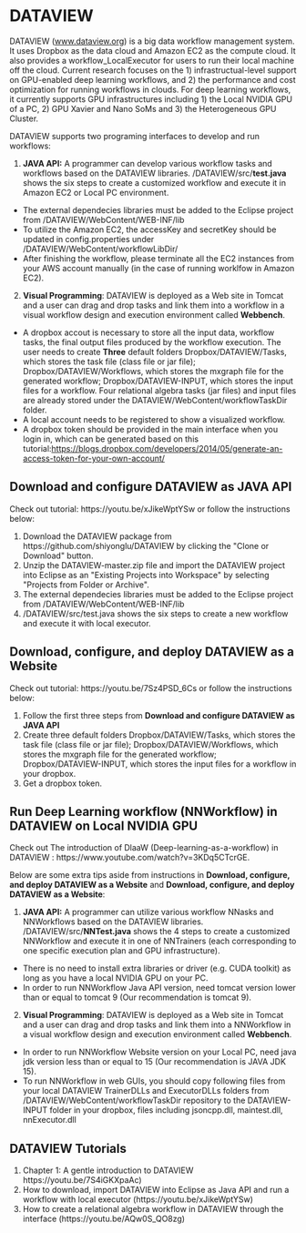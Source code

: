 # DATAVIEW
DATAVIEW (www.dataview.org) is a big data workflow management system. It uses Dropbox as the data cloud and Amazon EC2 as the compute cloud. It also provides a workflow_LocalExecutor for users to run their local machine off the cloud. Current research focuses on the 1) infrastructual-level support on GPU-enabled deep learning workflows, and 2) the performance and cost optimization for running workflows in clouds. For deep learning workflows, it currently supports GPU infrastructures including 1) the Local NVIDIA GPU of a PC, 2) GPU Xavier and Nano SoMs and 3) the Heterogeneous GPU Cluster.



DATAVIEW supports two programing interfaces to develop and run workflows:

1. <b>JAVA API:</b> A programmer can develop various workflow tasks and workflows based on the DATAVIEW libraries. /DATAVIEW/src/<b>test.java</b> shows the six steps to create a customized workflow and execute it in Amazon EC2 or Local PC environment.
* The external dependecies libraries must be added to the Eclipse project from /DATAVIEW/WebContent/WEB-INF/lib
* To utilize the Amazon EC2, the accessKey and secretKey should be updated in config.properties under /DATAVIEW/WebContent/workflowLibDir/
* After finishing the workflow, please terminate all the EC2 instances from your AWS account manually (in the case of running worklfow in Amazon EC2).

2. <b>Visual Programming</b>: DATAVIEW is deployed as a Web site in Tomcat and a user can drag and drop tasks and link them into a workflow in a visual workflow design and execution environment called <b>Webbench</b>. 

* A dropbox accout is necessary to store all the input data,  workflow tasks, the final output files produced by the workflow execution. The user needs to create <b>Three</b> default folders 
Dropbox/DATAVIEW/Tasks,  which stores the task file (class file or jar file); Dropbox/DATAVIEW/Workflows, which stores the mxgraph file for the generated workflow; Dropbox/DATAVIEW-INPUT, which stores the input files for a workflow. 
Four relational algebra tasks (jar files) and input files are already stored under the DATAVIEW/WebContent/workflowTaskDir folder. 
* A local account needs to be registered to show a visualized workflow.
* A dropbox token should be provided in the main interface when you login in, which can be generated based on this tutorial:https://blogs.dropbox.com/developers/2014/05/generate-an-access-token-for-your-own-account/

<h2>Download and configure DATAVIEW as JAVA API</h2>
Check out tutorial: https://youtu.be/xJikeWptYSw or follow the instructions below: 

<OL>
    <li>Download the DATAVIEW package from https://github.com/shiyonglu/DATAVIEW by clicking the "Clone or Download" button.
    </li> 
     <li> Unzip the DATAVIEW-master.zip file and import the DATAVIEW project into Eclipse as an "Existing Projects into Workspace" by selecting "Projects from Folder or Archive".
    </li> 
    <li> The external dependecies libraries must be added to the Eclipse project from /DATAVIEW/WebContent/WEB-INF/lib </li>
    <li>/DATAVIEW/src/test.java shows the six steps to create a new workflow and execute it with local executor.</li>
   <!--
   <li> To use the EC2-Cloud, create an Access key ID and a Secret access key in Amazon EC2 following the tutotial: https://youtu.be/9741e4CubMQ </li>
    <li>Replace the accessKey(Access key ID) and the secretKey(Secret access key) in config.properties by the Access key ID and Secret access key created in the previous step. File config.properties is under /DATAVIEW/WebContent/workflowLibDir/. </li>
    <li>/DATAVIEW/src/test.java shows the six steps to create a new workflow and execute it in Amazon EC2.</li>
    <li>After the execution of a workflow completes, please terminate all the EC2 instances from your AWS account manually.</li>
    -->
</OL>


<h2>Download, configure, and deploy DATAVIEW as a Website</h2>
Check out tutorial: https://youtu.be/7Sz4PSD_6Cs or follow the instructions below: 
<OL>
    <li> Follow the first three steps from <b>Download and configure DATAVIEW as JAVA API</b> </li>
    <li>  Create three default folders Dropbox/DATAVIEW/Tasks, which stores the task file (class file or jar file); Dropbox/DATAVIEW/Workflows, which stores the mxgraph file for the generated workflow; Dropbox/DATAVIEW-INPUT, which stores the input files for a workflow in your dropbox. </li>
    <li> Get a dropbox token. </li>
</OL>

<h2>Run Deep Learning workflow (NNWorkflow) in DATAVIEW on Local NVIDIA GPU</h2>
Check out The introduction of DlaaW (Deep-learning-as-a-workflow) in DATAVIEW : https://www.youtube.com/watch?v=3KDq5CTcrGE.

Below are some extra tips aside from instructions in <b>Download, configure, and deploy DATAVIEW as a Website</b> and <b>Download, configure, and deploy DATAVIEW as a Website</b>:
1. <b>JAVA API:</b> A programmer can utilize various workflow NNasks and NNWorkflows based on the DATAVIEW libraries. /DATAVIEW/src/<b>NNTest.java</b> shows the 4 steps to create a customized NNWorkflow and execute it in one of NNTrainers (each corresponding to one specific execution plan and GPU infrastructure).
* There is no need to install extra libraries or driver (e.g. CUDA toolkit) as long as you have a local NVIDIA GPU on your PC. 
* In order to run NNWorkflow Java API version, need tomcat version lower than or equal to tomcat 9 (Our recommendation is tomcat 9). 

2. <b>Visual Programming</b>: DATAVIEW is deployed as a Web site in Tomcat and a user can drag and drop tasks and link them into a NNWorkflow in a visual workflow design and execution environment called <b>Webbench</b>. 
* In order to run NNWorkflow Website version on your Local PC, need java jdk version less than or equal to 15 (Our recommendation is JAVA JDK 15). 
* To run NNWorkflow in web GUIs, you should copy following files from your local DATAVIEW TrainerDLLs and ExecutorDLLs folders from /DATAVIEW/WebContent/workflowTaskDir repository to the DATAVIEW-INPUT folder in your dropbox, files including jsoncpp.dll, maintest.dll, nnExecutor.dll

<h2>DATAVIEW Tutorials</h2>
<OL>
    <li> Chapter 1: A gentle introduction to DATAVIEW https://youtu.be/7S4iGKXpaAc) </li>
    <li> How to download, import DATAVIEW into Eclipse as Java API and run a workflow with local executor (https://youtu.be/xJikeWptYSw)</li>
    <li> How to create a relational algebra workflow in DATAVIEW through the interface (https://youtu.be/AQw0S_QO8zg) </li>
    <!--
    <li> How to download and import DATAVIEW into Eclipse as Java API (https://youtu.be/R6A6jreySFc)</li>
    <li> How to create an Access Key ID and a Secret access key in Amazon EC2 (https://youtu.be/9741e4CubMQ)</li>
    <li> How to create a workflow task for DATAVIEW (the linear regression example) (https://youtu.be/BPaoR_zogPA)</li>
    <li> How to create a workflow task in Python (https://youtu.be/3vSx-g9FnZU)</li>
    <li> How to create a workflow task for DATAVIEW (the K-means example) (https://youtu.be/N4jIYbYSFd4) </li>
    <li> How to create a workflow in DATAVIEW (the word count example) (https://youtu.be/x1f8UgyShtI) </li>
    <li> How to create a workflow in DATAVIEW (the distributed K-means workflow example) (https://youtu.be/aQJPzdQQ3Uc)</li>
    <li> How to create a workflow in DATAVIEW (the word count example revisited) (https://youtu.be/U8mhL9vVXlM)</li>
    <li> How to create a workflow in DATAVIEW (the distributed K-means workflow example revisited) (https://youtu.be/QLN8q9Hg1eE)</li>
    <li> How to generate a random workflow and then visualize it (https://youtu.be/aQPIhe2ZnzU)</li>
    <li> How to debug the functionality of a task (https://youtu.be/N4jIYbYSFd4)</li>
    <li> How to use Dataview.debugger to debug your DATAVIEW applications (https://youtu.be/1d1vJRGPBYs) </li>
    <li> How to develop a new workflow planner (https://youtu.be/R0i2s-LkGV8) </li>
    <li> An introduction to WowkrlfowExecutor_Beta (<a href="https://www.youtube.com/watch?v=kBIcxWyJgQA&t=2726s">part 1</a>
        | <a href="https://www.youtube.com/watch?v=Km24otM3rEM&t=582s">part 2</a>)
        -->
</OL>
